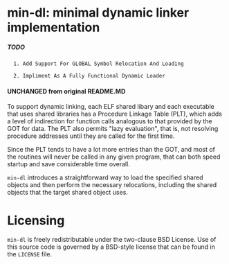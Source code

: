 # min-dl: minimal dynamic linker implementation

##### TODO
      1. Add Support For GLOBAL Symbol Relocation And Loading

      2. Impliment As A Fully Functional Dynamic Loader
 
 
#### UNCHANGED from original README.MD
To support dynamic linking, each ELF shared libary and each executable that
uses shared libraries has a Procedure Linkage Table (PLT), which adds a level
of indirection for function calls analogous to that provided by the GOT for
data. The PLT also permits "lazy evaluation", that is, not resolving
procedure addresses until they are called for the first time.

Since the PLT tends to have a lot more entries than the GOT, and most of the
routines will never be called in any given program, that can both speed
startup and save considerable time overall.

`min-dl` introduces a straightforward way to load the specified shared
objects and then perform the necessary relocations, including the shared
objects that the target shared object uses.

# Licensing
`min-dl` is freely redistributable under the two-clause BSD License.
Use of this source code is governed by a BSD-style license that can be found
in the `LICENSE` file.
